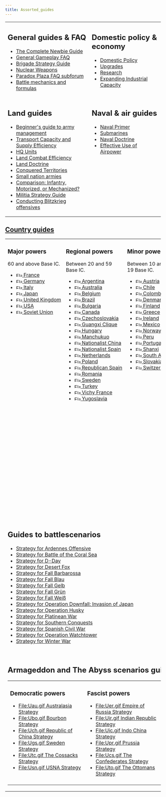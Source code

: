 ```yaml
---
title: Assorted_guides
---
```


<table cellpadding="10"><tbody><tr valign="top"><td><h2><span id="General_guides_&amp;_FAQ"></span><span class="mw-headline" id="General_guides_.26_FAQ">General guides &amp; FAQ</span></h2><ul><li><a href="/wiki/The_Complete_Newbie_Guide" title="The Complete Newbie Guide">The Complete Newbie Guide</a></li><li><a href="/wiki/General_Gameplay_FAQ" title="General Gameplay FAQ">General Gameplay FAQ</a></li><li><a href="/wiki/Brigade_Strategy_Guide" title="Brigade Strategy Guide">Brigade Strategy Guide</a></li><li><a href="/wiki/Nuclear_Weapons" title="Nuclear Weapons">Nuclear Weapons</a></li><li><a class="external text" href="https://forum.paradoxplaza.com/forum/index.php?forums/hoi2-faq.287/" rel="nofollow">Paradox Plaza FAQ subforum</a></li><li><a href="/wiki/Battle_mechanics_and_formulas" title="Battle mechanics and formulas">Battle mechanics and formulas</a></li></ul></td><td><h2><span id="Domestic_policy_&amp;_economy"></span><span class="mw-headline" id="Domestic_policy_.26_economy">Domestic policy &amp; economy</span></h2><ul><li><a href="/wiki/Domestic_Policy" title="Domestic Policy">Domestic Policy</a></li><li><a href="/wiki/Upgrading_calculations" title="Upgrading calculations">Upgrades</a></li><li><a href="/wiki/Research" title="Research">Research</a></li><li><a href="/wiki/Do_I_build_Factories%3F" title="Do I build Factories?">Expanding Industrial Capacity</a></li></ul></td></tr><tr valign="top"><td><h2><span class="mw-headline" id="Land_guides">Land guides</span></h2><ul><li><a href="/wiki/Beginner%27s_guide_to_army_management" title="Beginner's guide to army management">Beginner's guide to army management</a></li><li><a href="/wiki/Transport_Capacity_and_Supply_Efficiency_FAQ" title="Transport Capacity and Supply Efficiency FAQ">Transport Capacity and Supply Efficiency</a></li><li><a href="/wiki/HQ_Units_in_Action" title="HQ Units in Action">HQ Units</a></li><li><a href="/wiki/Land_Combat_Efficiency" title="Land Combat Efficiency">Land Combat Efficiency</a></li><li><a href="/wiki/Land_Doctrine" title="Land Doctrine">Land Doctrine</a></li><li><a href="/wiki/Conquering_-_What_do_I_gain%3F" title="Conquering - What do I gain?">Conquered Territories</a></li><li><a href="/wiki/Poor_man%27s_army" title="Poor man's army">Small nation armies</a></li><li><a href="/wiki/On_the_subject_of_ground_troop_investments" title="On the subject of ground troop investments">Comparison: Infantry, Motorized, or Mechanized?</a></li><li><a href="/wiki/Militia_Strategy_Guide" title="Militia Strategy Guide">Militia Strategy Guide</a></li><li><a href="/wiki/Conducting_Blitzkrieg_offensives" title="Conducting Blitzkrieg offensives">Conducting Blitzkrieg offensives</a></li></ul></td><td><h2><span id="Naval_&amp;_air_guides"></span><span class="mw-headline" id="Naval_.26_air_guides">Naval &amp; air guides</span></h2><ul><li><a href="/wiki/Naval_Primer" title="Naval Primer">Naval Primer</a></li><li><a href="/wiki/Submarine_Guide" title="Submarine Guide">Submarines</a></li><li><a href="/wiki/Naval_Doctrine" title="Naval Doctrine">Naval Doctrine</a></li><li><a href="/wiki/Effective_Use_of_Airpower" title="Effective Use of Airpower">Effective Use of Airpower</a></li></ul></td></tr></tbody></table>

## [Country guides](/wiki/Country_guides "Country guides")

<table cellpadding="10"><tbody><tr valign="top"><td width="25%"><h3><span class="mw-headline" id="Major_powers">Major powers</span></h3><p>60 and above Base IC.</p><ul><li><span style="white-space:nowrap;"><a href="/wiki/France" title="France"><img alt="Flag of France" class="thumbborder" data-file-height="600" data-file-width="900" data-url="/images/thumb/d/de/France.png/20px-France.png" decoding="async" height="13" loading="lazy" src="/images/thumb/d/de/France.png/20px-France.png" srcset="/images/thumb/d/de/France.png/30px-France.png 1.5x, /images/thumb/d/de/France.png/40px-France.png 2x" width="20"> </a><a href="/wiki/France" title="France">France</a></span></li><li><span style="white-space:nowrap;"><a href="/wiki/Germany" title="Germany"><img alt="Flag of Germany" class="thumbborder" data-file-height="600" data-file-width="900" data-url="/images/thumb/9/9b/Germany.png/20px-Germany.png" decoding="async" height="13" loading="lazy" src="/images/thumb/9/9b/Germany.png/20px-Germany.png" srcset="/images/thumb/9/9b/Germany.png/30px-Germany.png 1.5x, /images/thumb/9/9b/Germany.png/40px-Germany.png 2x" width="20"> </a><a href="/wiki/Germany" title="Germany">Germany</a></span></li><li><span style="white-space:nowrap;"><a href="/wiki/Italy" title="Italy"><img alt="Flag of Italy" class="thumbborder" data-file-height="533" data-file-width="800" data-url="/images/thumb/2/2a/Italy.png/20px-Italy.png" decoding="async" height="13" loading="lazy" src="/images/thumb/2/2a/Italy.png/20px-Italy.png" srcset="/images/thumb/2/2a/Italy.png/30px-Italy.png 1.5x, /images/thumb/2/2a/Italy.png/40px-Italy.png 2x" width="20"> </a><a href="/wiki/Italy" title="Italy">Italy</a></span></li><li><span style="white-space:nowrap;"><a href="/wiki/Japan" title="Japan"><img alt="Flag of Japan" class="thumbborder" data-file-height="600" data-file-width="900" data-url="/images/thumb/f/fc/Japan.png/20px-Japan.png" decoding="async" height="13" loading="lazy" src="/images/thumb/f/fc/Japan.png/20px-Japan.png" srcset="/images/thumb/f/fc/Japan.png/30px-Japan.png 1.5x, /images/thumb/f/fc/Japan.png/40px-Japan.png 2x" width="20"> </a><a href="/wiki/Japan" title="Japan">Japan</a></span></li><li><span style="white-space:nowrap;"><a href="/wiki/United_Kingdom" title="United Kingdom"><img alt="Flag of United Kingdom" class="thumbborder" data-file-height="600" data-file-width="900" data-url="/images/thumb/2/29/United_Kingdom.png/20px-United_Kingdom.png" decoding="async" height="13" loading="lazy" src="/images/thumb/2/29/United_Kingdom.png/20px-United_Kingdom.png" srcset="/images/thumb/2/29/United_Kingdom.png/30px-United_Kingdom.png 1.5x, /images/thumb/2/29/United_Kingdom.png/40px-United_Kingdom.png 2x" width="20"> </a><a href="/wiki/United_Kingdom" title="United Kingdom">United Kingdom</a></span></li><li><span style="white-space:nowrap;"><a href="/wiki/USA" title="USA"><img alt="Flag of USA" class="thumbborder" data-file-height="600" data-file-width="900" data-url="/images/thumb/5/55/USA.png/20px-USA.png" decoding="async" height="13" loading="lazy" src="/images/thumb/5/55/USA.png/20px-USA.png" srcset="/images/thumb/5/55/USA.png/30px-USA.png 1.5x, /images/thumb/5/55/USA.png/40px-USA.png 2x" width="20"> </a><a href="/wiki/USA" title="USA">USA</a></span></li><li><span style="white-space:nowrap;"><a href="/wiki/Soviet_Union" title="Soviet Union"><img alt="Flag of Soviet Union" class="thumbborder" data-file-height="600" data-file-width="900" data-url="/images/thumb/6/67/Soviet_Union.png/20px-Soviet_Union.png" decoding="async" height="13" loading="lazy" src="/images/thumb/6/67/Soviet_Union.png/20px-Soviet_Union.png" srcset="/images/thumb/6/67/Soviet_Union.png/30px-Soviet_Union.png 1.5x, /images/thumb/6/67/Soviet_Union.png/40px-Soviet_Union.png 2x" width="20"> </a><a href="/wiki/Soviet_Union" title="Soviet Union">Soviet Union</a></span></li></ul></td><td width="25%"><h3><span class="mw-headline" id="Regional_powers">Regional powers</span></h3><p>Between 20 and 59 Base IC.</p><ul><li><span style="white-space:nowrap;"><a href="/wiki/Argentina" title="Argentina"><img alt="Flag of Argentina" class="thumbborder" data-file-height="600" data-file-width="900" data-url="/images/thumb/a/a2/Argentina.png/20px-Argentina.png" decoding="async" height="13" loading="lazy" src="/images/thumb/a/a2/Argentina.png/20px-Argentina.png" srcset="/images/thumb/a/a2/Argentina.png/30px-Argentina.png 1.5x, /images/thumb/a/a2/Argentina.png/40px-Argentina.png 2x" width="20"> </a><a href="/wiki/Argentina" title="Argentina">Argentina</a></span></li><li><span style="white-space:nowrap;"><a href="/wiki/Australia" title="Australia"><img alt="Flag of Australia" class="thumbborder" data-file-height="600" data-file-width="900" data-url="/images/thumb/4/43/Australia.png/20px-Australia.png" decoding="async" height="13" loading="lazy" src="/images/thumb/4/43/Australia.png/20px-Australia.png" srcset="/images/thumb/4/43/Australia.png/30px-Australia.png 1.5x, /images/thumb/4/43/Australia.png/40px-Australia.png 2x" width="20"> </a><a href="/wiki/Australia" title="Australia">Australia</a></span></li><li><span style="white-space:nowrap;"><a href="/wiki/Belgium" title="Belgium"><img alt="Flag of Belgium" class="thumbborder" data-file-height="600" data-file-width="900" data-url="/images/thumb/3/32/Belgium.png/20px-Belgium.png" decoding="async" height="13" loading="lazy" src="/images/thumb/3/32/Belgium.png/20px-Belgium.png" srcset="/images/thumb/3/32/Belgium.png/30px-Belgium.png 1.5x, /images/thumb/3/32/Belgium.png/40px-Belgium.png 2x" width="20"> </a><a href="/wiki/Belgium" title="Belgium">Belgium</a></span></li><li><span style="white-space:nowrap;"><a href="/wiki/Brazil" title="Brazil"><img alt="Flag of Brazil" class="thumbborder" data-file-height="600" data-file-width="900" data-url="/images/thumb/8/8c/Brazil.png/20px-Brazil.png" decoding="async" height="13" loading="lazy" src="/images/thumb/8/8c/Brazil.png/20px-Brazil.png" srcset="/images/thumb/8/8c/Brazil.png/30px-Brazil.png 1.5x, /images/thumb/8/8c/Brazil.png/40px-Brazil.png 2x" width="20"> </a><a href="/wiki/Brazil" title="Brazil">Brazil</a></span></li><li><span style="white-space:nowrap;"><a href="/wiki/Bulgaria" title="Bulgaria"><img alt="Flag of Bulgaria" class="thumbborder" data-file-height="600" data-file-width="900" data-url="/images/thumb/f/f4/Bulgaria.png/20px-Bulgaria.png" decoding="async" height="13" loading="lazy" src="/images/thumb/f/f4/Bulgaria.png/20px-Bulgaria.png" srcset="/images/thumb/f/f4/Bulgaria.png/30px-Bulgaria.png 1.5x, /images/thumb/f/f4/Bulgaria.png/40px-Bulgaria.png 2x" width="20"> </a><a href="/wiki/Bulgaria" title="Bulgaria">Bulgaria</a></span></li><li><span style="white-space:nowrap;"><a href="/wiki/Canada" title="Canada"><img alt="Flag of Canada" class="thumbborder" data-file-height="600" data-file-width="900" data-url="/images/thumb/a/a3/Canada.png/20px-Canada.png" decoding="async" height="13" loading="lazy" src="/images/thumb/a/a3/Canada.png/20px-Canada.png" srcset="/images/thumb/a/a3/Canada.png/30px-Canada.png 1.5x, /images/thumb/a/a3/Canada.png/40px-Canada.png 2x" width="20"> </a><a href="/wiki/Canada" title="Canada">Canada</a></span></li><li><span style="white-space:nowrap;"><a href="/wiki/Czechoslovakia" title="Czechoslovakia"><img alt="Flag of Czechoslovakia" class="thumbborder" data-file-height="533" data-file-width="800" data-url="/images/thumb/c/c1/Czechoslovakia.png/20px-Czechoslovakia.png" decoding="async" height="13" loading="lazy" src="/images/thumb/c/c1/Czechoslovakia.png/20px-Czechoslovakia.png" srcset="/images/thumb/c/c1/Czechoslovakia.png/30px-Czechoslovakia.png 1.5x, /images/thumb/c/c1/Czechoslovakia.png/40px-Czechoslovakia.png 2x" width="20"> </a><a href="/wiki/Czechoslovakia" title="Czechoslovakia">Czechoslovakia</a></span></li><li><span style="white-space:nowrap;"><a href="/wiki/Guangxi_Clique" title="Guangxi Clique"><img alt="Flag of Guangxi Clique" class="thumbborder" data-file-height="600" data-file-width="900" data-url="/images/thumb/6/68/Guangxi_Clique.png/20px-Guangxi_Clique.png" decoding="async" height="13" loading="lazy" src="/images/thumb/6/68/Guangxi_Clique.png/20px-Guangxi_Clique.png" srcset="/images/thumb/6/68/Guangxi_Clique.png/30px-Guangxi_Clique.png 1.5x, /images/thumb/6/68/Guangxi_Clique.png/40px-Guangxi_Clique.png 2x" width="20"> </a><a href="/wiki/Guangxi_Clique" title="Guangxi Clique">Guangxi Clique</a></span></li><li><span style="white-space:nowrap;"><a href="/wiki/Hungary" title="Hungary"><img alt="Flag of Hungary" class="thumbborder" data-file-height="600" data-file-width="900" data-url="/images/thumb/6/6a/Hungary.png/20px-Hungary.png" decoding="async" height="13" loading="lazy" src="/images/thumb/6/6a/Hungary.png/20px-Hungary.png" srcset="/images/thumb/6/6a/Hungary.png/30px-Hungary.png 1.5x, /images/thumb/6/6a/Hungary.png/40px-Hungary.png 2x" width="20"> </a><a href="/wiki/Hungary" title="Hungary">Hungary</a></span></li><li><span style="white-space:nowrap;"><a href="/wiki/Manchukuo" title="Manchukuo"><img alt="Flag of Manchukuo" class="thumbborder" data-file-height="600" data-file-width="900" data-url="/images/thumb/1/16/Manchukuo.png/20px-Manchukuo.png" decoding="async" height="13" loading="lazy" src="/images/thumb/1/16/Manchukuo.png/20px-Manchukuo.png" srcset="/images/thumb/1/16/Manchukuo.png/30px-Manchukuo.png 1.5x, /images/thumb/1/16/Manchukuo.png/40px-Manchukuo.png 2x" width="20"> </a><a href="/wiki/Manchukuo" title="Manchukuo">Manchukuo</a></span></li><li><span style="white-space:nowrap;"><a href="/wiki/Nationalist_China" title="Nationalist China"><img alt="Flag of Nationalist China" class="thumbborder" data-file-height="600" data-file-width="900" data-url="/images/thumb/7/7e/Nationalist_China.png/20px-Nationalist_China.png" decoding="async" height="13" loading="lazy" src="/images/thumb/7/7e/Nationalist_China.png/20px-Nationalist_China.png" srcset="/images/thumb/7/7e/Nationalist_China.png/30px-Nationalist_China.png 1.5x, /images/thumb/7/7e/Nationalist_China.png/40px-Nationalist_China.png 2x" width="20"> </a><a href="/wiki/Nationalist_China" title="Nationalist China">Nationalist China</a></span></li><li><span style="white-space:nowrap;"><a href="/wiki/Nationalist_Spain" title="Nationalist Spain"><img alt="Flag of Nationalist Spain" class="thumbborder" data-file-height="600" data-file-width="900" data-url="/images/thumb/2/2c/Nationalist_Spain.png/20px-Nationalist_Spain.png" decoding="async" height="13" loading="lazy" src="/images/thumb/2/2c/Nationalist_Spain.png/20px-Nationalist_Spain.png" srcset="/images/thumb/2/2c/Nationalist_Spain.png/30px-Nationalist_Spain.png 1.5x, /images/thumb/2/2c/Nationalist_Spain.png/40px-Nationalist_Spain.png 2x" width="20"> </a><a href="/wiki/Nationalist_Spain" title="Nationalist Spain">Nationalist Spain</a></span></li><li><span style="white-space:nowrap;"><a href="/wiki/Netherlands" title="Netherlands"><img alt="Flag of Netherlands" class="thumbborder" data-file-height="600" data-file-width="900" data-url="/images/thumb/3/32/Netherlands.png/20px-Netherlands.png" decoding="async" height="13" loading="lazy" src="/images/thumb/3/32/Netherlands.png/20px-Netherlands.png" srcset="/images/thumb/3/32/Netherlands.png/30px-Netherlands.png 1.5x, /images/thumb/3/32/Netherlands.png/40px-Netherlands.png 2x" width="20"> </a><a href="/wiki/Netherlands" title="Netherlands">Netherlands</a></span></li><li><span style="white-space:nowrap;"><a href="/wiki/Poland" title="Poland"><img alt="Flag of Poland" class="thumbborder" data-file-height="600" data-file-width="900" data-url="/images/thumb/9/99/Poland.png/20px-Poland.png" decoding="async" height="13" loading="lazy" src="/images/thumb/9/99/Poland.png/20px-Poland.png" srcset="/images/thumb/9/99/Poland.png/30px-Poland.png 1.5x, /images/thumb/9/99/Poland.png/40px-Poland.png 2x" width="20"> </a><a href="/wiki/Poland" title="Poland">Poland</a></span></li><li><span style="white-space:nowrap;"><a href="/wiki/Republican_Spain" title="Republican Spain"><img alt="Flag of Republican Spain" class="thumbborder" data-file-height="600" data-file-width="900" data-url="/images/thumb/2/24/Republican_Spain.png/20px-Republican_Spain.png" decoding="async" height="13" loading="lazy" src="/images/thumb/2/24/Republican_Spain.png/20px-Republican_Spain.png" srcset="/images/thumb/2/24/Republican_Spain.png/30px-Republican_Spain.png 1.5x, /images/thumb/2/24/Republican_Spain.png/40px-Republican_Spain.png 2x" width="20"> </a><a href="/wiki/Republican_Spain" title="Republican Spain">Republican Spain</a></span></li><li><span style="white-space:nowrap;"><a href="/wiki/Romania" title="Romania"><img alt="Flag of Romania" class="thumbborder" data-file-height="600" data-file-width="900" data-url="/images/thumb/8/8f/Romania.png/20px-Romania.png" decoding="async" height="13" loading="lazy" src="/images/thumb/8/8f/Romania.png/20px-Romania.png" srcset="/images/thumb/8/8f/Romania.png/30px-Romania.png 1.5x, /images/thumb/8/8f/Romania.png/40px-Romania.png 2x" width="20"> </a><a href="/wiki/Romania" title="Romania">Romania</a></span></li><li><span style="white-space:nowrap;"><a href="/wiki/Sweden" title="Sweden"><img alt="Flag of Sweden" class="thumbborder" data-file-height="600" data-file-width="900" data-url="/images/thumb/9/98/Sweden.png/20px-Sweden.png" decoding="async" height="13" loading="lazy" src="/images/thumb/9/98/Sweden.png/20px-Sweden.png" srcset="/images/thumb/9/98/Sweden.png/30px-Sweden.png 1.5x, /images/thumb/9/98/Sweden.png/40px-Sweden.png 2x" width="20"> </a><a href="/wiki/Sweden" title="Sweden">Sweden</a></span></li><li><span style="white-space:nowrap;"><a href="/wiki/Turkey" title="Turkey"><img alt="Flag of Turkey" class="thumbborder" data-file-height="600" data-file-width="900" data-url="/images/thumb/b/b3/Turkey.png/20px-Turkey.png" decoding="async" height="13" loading="lazy" src="/images/thumb/b/b3/Turkey.png/20px-Turkey.png" srcset="/images/thumb/b/b3/Turkey.png/30px-Turkey.png 1.5x, /images/thumb/b/b3/Turkey.png/40px-Turkey.png 2x" width="20"> </a><a href="/wiki/Turkey" title="Turkey">Turkey</a></span></li><li><span style="white-space:nowrap;"><a href="/wiki/Vichy_France" title="Vichy France"><img alt="Flag of Vichy France" class="thumbborder" data-file-height="600" data-file-width="900" data-url="/images/thumb/e/ec/Vichy_France.png/20px-Vichy_France.png" decoding="async" height="13" loading="lazy" src="/images/thumb/e/ec/Vichy_France.png/20px-Vichy_France.png" srcset="/images/thumb/e/ec/Vichy_France.png/30px-Vichy_France.png 1.5x, /images/thumb/e/ec/Vichy_France.png/40px-Vichy_France.png 2x" width="20"> </a><a class="new" href="/wiki/index.php?title=Vichy_France&amp;action=edit&amp;redlink=1" title="Vichy France (page does not exist)">Vichy France</a></span></li><li><span style="white-space:nowrap;"><a href="/wiki/Yugoslavia" title="Yugoslavia"><img alt="Flag of Yugoslavia" class="thumbborder" data-file-height="600" data-file-width="900" data-url="/images/thumb/f/f3/Yugoslavia.png/20px-Yugoslavia.png" decoding="async" height="13" loading="lazy" src="/images/thumb/f/f3/Yugoslavia.png/20px-Yugoslavia.png" srcset="/images/thumb/f/f3/Yugoslavia.png/30px-Yugoslavia.png 1.5x, /images/thumb/f/f3/Yugoslavia.png/40px-Yugoslavia.png 2x" width="20"> </a><a href="/wiki/Yugoslavia" title="Yugoslavia">Yugoslavia</a></span></li></ul></td><td width="25%"><h3><span class="mw-headline" id="Minor_powers">Minor powers</span></h3><p>Between 10 and 19 Base IC.</p><ul><li><span style="white-space:nowrap;"><a href="/wiki/Austria" title="Austria"><img alt="Flag of Austria" class="thumbborder" data-file-height="600" data-file-width="900" data-url="/images/thumb/7/7f/Austria.png/20px-Austria.png" decoding="async" height="13" loading="lazy" src="/images/thumb/7/7f/Austria.png/20px-Austria.png" srcset="/images/thumb/7/7f/Austria.png/30px-Austria.png 1.5x, /images/thumb/7/7f/Austria.png/40px-Austria.png 2x" width="20"> </a><a href="/wiki/Austria" title="Austria">Austria</a></span></li><li><span style="white-space:nowrap;"><a href="/wiki/Chile" title="Chile"><img alt="Flag of Chile" class="thumbborder" data-file-height="600" data-file-width="900" data-url="/images/thumb/f/fa/Chile.png/20px-Chile.png" decoding="async" height="13" loading="lazy" src="/images/thumb/f/fa/Chile.png/20px-Chile.png" srcset="/images/thumb/f/fa/Chile.png/30px-Chile.png 1.5x, /images/thumb/f/fa/Chile.png/40px-Chile.png 2x" width="20"> </a><a class="new" href="/wiki/index.php?title=Chile&amp;action=edit&amp;redlink=1" title="Chile (page does not exist)">Chile</a></span></li><li><span style="white-space:nowrap;"><a href="/wiki/Colombia" title="Colombia"><img alt="Flag of Colombia" class="thumbborder" data-file-height="600" data-file-width="900" data-url="/images/thumb/8/80/Colombia.png/20px-Colombia.png" decoding="async" height="13" loading="lazy" src="/images/thumb/8/80/Colombia.png/20px-Colombia.png" srcset="/images/thumb/8/80/Colombia.png/30px-Colombia.png 1.5x, /images/thumb/8/80/Colombia.png/40px-Colombia.png 2x" width="20"> </a><a class="new" href="/wiki/index.php?title=Colombia&amp;action=edit&amp;redlink=1" title="Colombia (page does not exist)">Colombia</a></span></li><li><span style="white-space:nowrap;"><a href="/wiki/Denmark" title="Denmark"><img alt="Flag of Denmark" class="thumbborder" data-file-height="600" data-file-width="900" data-url="/images/thumb/6/69/Denmark.png/20px-Denmark.png" decoding="async" height="13" loading="lazy" src="/images/thumb/6/69/Denmark.png/20px-Denmark.png" srcset="/images/thumb/6/69/Denmark.png/30px-Denmark.png 1.5x, /images/thumb/6/69/Denmark.png/40px-Denmark.png 2x" width="20"> </a><a href="/wiki/Denmark" title="Denmark">Denmark</a></span></li><li><span style="white-space:nowrap;"><a href="/wiki/Finland" title="Finland"><img alt="Flag of Finland" class="thumbborder" data-file-height="600" data-file-width="900" data-url="/images/thumb/c/c4/Finland.png/20px-Finland.png" decoding="async" height="13" loading="lazy" src="/images/thumb/c/c4/Finland.png/20px-Finland.png" srcset="/images/thumb/c/c4/Finland.png/30px-Finland.png 1.5x, /images/thumb/c/c4/Finland.png/40px-Finland.png 2x" width="20"> </a><a href="/wiki/Finland" title="Finland">Finland</a></span></li><li><span style="white-space:nowrap;"><a href="/wiki/Greece" title="Greece"><img alt="Flag of Greece" class="thumbborder" data-file-height="600" data-file-width="900" data-url="/images/thumb/d/d8/Greece.png/20px-Greece.png" decoding="async" height="13" loading="lazy" src="/images/thumb/d/d8/Greece.png/20px-Greece.png" srcset="/images/thumb/d/d8/Greece.png/30px-Greece.png 1.5x, /images/thumb/d/d8/Greece.png/40px-Greece.png 2x" width="20"> </a><a href="/wiki/Greece" title="Greece">Greece</a></span></li><li><span style="white-space:nowrap;"><a href="/wiki/Ireland" title="Ireland"><img alt="Flag of Ireland" class="thumbborder" data-file-height="600" data-file-width="900" data-url="/images/thumb/4/4b/Ireland.png/20px-Ireland.png" decoding="async" height="13" loading="lazy" src="/images/thumb/4/4b/Ireland.png/20px-Ireland.png" srcset="/images/thumb/4/4b/Ireland.png/30px-Ireland.png 1.5x, /images/thumb/4/4b/Ireland.png/40px-Ireland.png 2x" width="20"> </a><a href="/wiki/Ireland" title="Ireland">Ireland</a></span></li><li><span style="white-space:nowrap;"><a href="/wiki/Mexico" title="Mexico"><img alt="Flag of Mexico" class="thumbborder" data-file-height="600" data-file-width="900" data-url="/images/thumb/0/0a/Mexico.png/20px-Mexico.png" decoding="async" height="13" loading="lazy" src="/images/thumb/0/0a/Mexico.png/20px-Mexico.png" srcset="/images/thumb/0/0a/Mexico.png/30px-Mexico.png 1.5x, /images/thumb/0/0a/Mexico.png/40px-Mexico.png 2x" width="20"> </a><a href="/wiki/Mexico" title="Mexico">Mexico</a></span></li><li><span style="white-space:nowrap;"><a href="/wiki/Norway" title="Norway"><img alt="Flag of Norway" class="thumbborder" data-file-height="533" data-file-width="800" data-url="/images/thumb/0/0f/Norway.png/20px-Norway.png" decoding="async" height="13" loading="lazy" src="/images/thumb/0/0f/Norway.png/20px-Norway.png" srcset="/images/thumb/0/0f/Norway.png/30px-Norway.png 1.5x, /images/thumb/0/0f/Norway.png/40px-Norway.png 2x" width="20"> </a><a class="new" href="/wiki/index.php?title=Norway&amp;action=edit&amp;redlink=1" title="Norway (page does not exist)">Norway</a></span></li><li><span style="white-space:nowrap;"><a href="/wiki/Peru" title="Peru"><img alt="Flag of Peru" class="thumbborder" data-file-height="600" data-file-width="900" data-url="/images/thumb/a/a8/Peru.png/20px-Peru.png" decoding="async" height="13" loading="lazy" src="/images/thumb/a/a8/Peru.png/20px-Peru.png" srcset="/images/thumb/a/a8/Peru.png/30px-Peru.png 1.5x, /images/thumb/a/a8/Peru.png/40px-Peru.png 2x" width="20"> </a><a href="/wiki/Peru" title="Peru">Peru</a></span></li><li><span style="white-space:nowrap;"><a href="/wiki/Portugal" title="Portugal"><img alt="Flag of Portugal" class="thumbborder" data-file-height="600" data-file-width="900" data-url="/images/thumb/1/12/Portugal.png/20px-Portugal.png" decoding="async" height="13" loading="lazy" src="/images/thumb/1/12/Portugal.png/20px-Portugal.png" srcset="/images/thumb/1/12/Portugal.png/30px-Portugal.png 1.5x, /images/thumb/1/12/Portugal.png/40px-Portugal.png 2x" width="20"> </a><a href="/wiki/Portugal" title="Portugal">Portugal</a></span></li><li><span style="white-space:nowrap;"><a href="/wiki/Shanxi" title="Shanxi"><img alt="Flag of Shanxi" class="thumbborder" data-file-height="600" data-file-width="900" data-url="/images/thumb/d/d0/Shanxi.png/20px-Shanxi.png" decoding="async" height="13" loading="lazy" src="/images/thumb/d/d0/Shanxi.png/20px-Shanxi.png" srcset="/images/thumb/d/d0/Shanxi.png/30px-Shanxi.png 1.5x, /images/thumb/d/d0/Shanxi.png/40px-Shanxi.png 2x" width="20"> </a><a href="/wiki/Shanxi" title="Shanxi">Shanxi</a></span></li><li><span style="white-space:nowrap;"><a href="/wiki/South_Africa" title="South Africa"><img alt="Flag of South Africa" class="thumbborder" data-file-height="533" data-file-width="800" data-url="/images/thumb/e/ef/South_Africa.png/20px-South_Africa.png" decoding="async" height="13" loading="lazy" src="/images/thumb/e/ef/South_Africa.png/20px-South_Africa.png" srcset="/images/thumb/e/ef/South_Africa.png/30px-South_Africa.png 1.5x, /images/thumb/e/ef/South_Africa.png/40px-South_Africa.png 2x" width="20"> </a><a href="/wiki/South_Africa" title="South Africa">South Africa</a></span></li><li><span style="white-space:nowrap;"><a href="/wiki/Slovakia" title="Slovakia"><img alt="Flag of Slovakia" class="thumbborder" data-file-height="600" data-file-width="900" data-url="/images/thumb/8/89/Slovakia.png/20px-Slovakia.png" decoding="async" height="13" loading="lazy" src="/images/thumb/8/89/Slovakia.png/20px-Slovakia.png" srcset="/images/thumb/8/89/Slovakia.png/30px-Slovakia.png 1.5x, /images/thumb/8/89/Slovakia.png/40px-Slovakia.png 2x" width="20"> </a><a href="/wiki/Slovakia" title="Slovakia">Slovakia</a></span></li><li><span style="white-space:nowrap;"><a href="/wiki/Switzerland" title="Switzerland"><img alt="Flag of Switzerland" class="thumbborder" data-file-height="600" data-file-width="900" data-url="/images/thumb/0/01/Switzerland.png/20px-Switzerland.png" decoding="async" height="13" loading="lazy" src="/images/thumb/0/01/Switzerland.png/20px-Switzerland.png" srcset="/images/thumb/0/01/Switzerland.png/30px-Switzerland.png 1.5x, /images/thumb/0/01/Switzerland.png/40px-Switzerland.png 2x" width="20"> </a><a href="/wiki/Switzerland" title="Switzerland">Switzerland</a></span></li></ul></td><td width="25%"><h3><span class="mw-headline" id="Micro_powers">Micro powers</span></h3><p>Below 10 Base IC.</p><ul><li><span style="white-space:nowrap;"><a href="/wiki/Afghanistan" title="Afghanistan"><img alt="Flag of Afghanistan" class="thumbborder" data-file-height="600" data-file-width="900" data-url="/images/thumb/7/7d/Afghanistan.png/20px-Afghanistan.png" decoding="async" height="13" loading="lazy" src="/images/thumb/7/7d/Afghanistan.png/20px-Afghanistan.png" srcset="/images/thumb/7/7d/Afghanistan.png/30px-Afghanistan.png 1.5x, /images/thumb/7/7d/Afghanistan.png/40px-Afghanistan.png 2x" width="20"> </a><a href="/wiki/Afghanistan" title="Afghanistan">Afghanistan</a></span></li><li><span style="white-space:nowrap;"><a href="/wiki/Albania" title="Albania"><img alt="Flag of Albania" class="thumbborder" data-file-height="600" data-file-width="900" data-url="/images/thumb/0/07/Albania.png/20px-Albania.png" decoding="async" height="13" loading="lazy" src="/images/thumb/0/07/Albania.png/20px-Albania.png" srcset="/images/thumb/0/07/Albania.png/30px-Albania.png 1.5x, /images/thumb/0/07/Albania.png/40px-Albania.png 2x" width="20"> </a><a href="/wiki/Albania" title="Albania">Albania</a></span></li><li><span style="white-space:nowrap;"><a href="/wiki/Bhutan" title="Bhutan"><img alt="Flag of Bhutan" class="thumbborder" data-file-height="600" data-file-width="900" data-url="/images/thumb/8/85/Bhutan.png/20px-Bhutan.png" decoding="async" height="13" loading="lazy" src="/images/thumb/8/85/Bhutan.png/20px-Bhutan.png" srcset="/images/thumb/8/85/Bhutan.png/30px-Bhutan.png 1.5x, /images/thumb/8/85/Bhutan.png/40px-Bhutan.png 2x" width="20"> </a><a href="/wiki/Bhutan" title="Bhutan">Bhutan</a></span></li><li><span style="white-space:nowrap;"><a href="/wiki/Bolivia" title="Bolivia"><img alt="Flag of Bolivia" class="thumbborder" data-file-height="600" data-file-width="900" data-url="/images/thumb/3/38/Bolivia.png/20px-Bolivia.png" decoding="async" height="13" loading="lazy" src="/images/thumb/3/38/Bolivia.png/20px-Bolivia.png" srcset="/images/thumb/3/38/Bolivia.png/30px-Bolivia.png 1.5x, /images/thumb/3/38/Bolivia.png/40px-Bolivia.png 2x" width="20"> </a><a class="new" href="/wiki/index.php?title=Bolivia&amp;action=edit&amp;redlink=1" title="Bolivia (page does not exist)">Bolivia</a></span></li><li><span style="white-space:nowrap;"><a href="/wiki/Communist_China" title="Communist China"><img alt="Flag of Communist China" class="thumbborder" data-file-height="600" data-file-width="900" data-url="/images/thumb/1/1a/Communist_China.png/20px-Communist_China.png" decoding="async" height="13" loading="lazy" src="/images/thumb/1/1a/Communist_China.png/20px-Communist_China.png" srcset="/images/thumb/1/1a/Communist_China.png/30px-Communist_China.png 1.5x, /images/thumb/1/1a/Communist_China.png/40px-Communist_China.png 2x" width="20"> </a><a href="/wiki/Communist_China" title="Communist China">Communist China</a></span></li><li><span style="white-space:nowrap;"><a href="/wiki/Costa_Rica" title="Costa Rica"><img alt="Flag of Costa Rica" class="thumbborder" data-file-height="600" data-file-width="900" data-url="/images/thumb/d/da/Costa_Rica.png/20px-Costa_Rica.png" decoding="async" height="13" loading="lazy" src="/images/thumb/d/da/Costa_Rica.png/20px-Costa_Rica.png" srcset="/images/thumb/d/da/Costa_Rica.png/30px-Costa_Rica.png 1.5x, /images/thumb/d/da/Costa_Rica.png/40px-Costa_Rica.png 2x" width="20"> </a><a class="new" href="/wiki/index.php?title=Costa_Rica&amp;action=edit&amp;redlink=1" title="Costa Rica (page does not exist)">Costa Rica</a></span></li><li><span style="white-space:nowrap;"><a href="/wiki/Cuba" title="Cuba"><img alt="Flag of Cuba" class="thumbborder" data-file-height="600" data-file-width="900" data-url="/images/thumb/6/6c/Cuba.png/20px-Cuba.png" decoding="async" height="13" loading="lazy" src="/images/thumb/6/6c/Cuba.png/20px-Cuba.png" srcset="/images/thumb/6/6c/Cuba.png/30px-Cuba.png 1.5x, /images/thumb/6/6c/Cuba.png/40px-Cuba.png 2x" width="20"> </a><a href="/wiki/Cuba" title="Cuba">Cuba</a></span></li><li><span style="white-space:nowrap;"><a href="/wiki/Dominican_Republic" title="Dominican Republic"><img alt="Flag of Dominican Republic" class="thumbborder" data-file-height="600" data-file-width="900" data-url="/images/thumb/5/5b/Dominican_Republic.png/20px-Dominican_Republic.png" decoding="async" height="13" loading="lazy" src="/images/thumb/5/5b/Dominican_Republic.png/20px-Dominican_Republic.png" srcset="/images/thumb/5/5b/Dominican_Republic.png/30px-Dominican_Republic.png 1.5x, /images/thumb/5/5b/Dominican_Republic.png/40px-Dominican_Republic.png 2x" width="20"> </a><a href="/wiki/Dominican_Republic" title="Dominican Republic">Dominican Republic</a></span></li><li><span style="white-space:nowrap;"><a href="/wiki/Ecuador" title="Ecuador"><img alt="Flag of Ecuador" class="thumbborder" data-file-height="600" data-file-width="900" data-url="/images/thumb/b/b2/Ecuador.png/20px-Ecuador.png" decoding="async" height="13" loading="lazy" src="/images/thumb/b/b2/Ecuador.png/20px-Ecuador.png" srcset="/images/thumb/b/b2/Ecuador.png/30px-Ecuador.png 1.5x, /images/thumb/b/b2/Ecuador.png/40px-Ecuador.png 2x" width="20"> </a><a class="new" href="/wiki/index.php?title=Ecuador&amp;action=edit&amp;redlink=1" title="Ecuador (page does not exist)">Ecuador</a></span></li><li><span style="white-space:nowrap;"><a href="/wiki/El_Salvador" title="El Salvador"><img alt="Flag of El Salvador" class="thumbborder" data-file-height="600" data-file-width="900" data-url="/images/thumb/5/5c/El_Salvador.png/20px-El_Salvador.png" decoding="async" height="13" loading="lazy" src="/images/thumb/5/5c/El_Salvador.png/20px-El_Salvador.png" srcset="/images/thumb/5/5c/El_Salvador.png/30px-El_Salvador.png 1.5x, /images/thumb/5/5c/El_Salvador.png/40px-El_Salvador.png 2x" width="20"> </a><a class="new" href="/wiki/index.php?title=El_Salvador&amp;action=edit&amp;redlink=1" title="El Salvador (page does not exist)">El Salvador</a></span></li><li><span style="white-space:nowrap;"><a href="/wiki/Estonia" title="Estonia"><img alt="Flag of Estonia" class="thumbborder" data-file-height="600" data-file-width="900" data-url="/images/thumb/6/6f/Estonia.png/20px-Estonia.png" decoding="async" height="13" loading="lazy" src="/images/thumb/6/6f/Estonia.png/20px-Estonia.png" srcset="/images/thumb/6/6f/Estonia.png/30px-Estonia.png 1.5x, /images/thumb/6/6f/Estonia.png/40px-Estonia.png 2x" width="20"> </a><a href="/wiki/Estonia" title="Estonia">Estonia</a></span></li><li><span style="white-space:nowrap;"><a href="/wiki/Ethiopia" title="Ethiopia"><img alt="Flag of Ethiopia" class="thumbborder" data-file-height="600" data-file-width="900" data-url="/images/thumb/0/06/Ethiopia.png/20px-Ethiopia.png" decoding="async" height="13" loading="lazy" src="/images/thumb/0/06/Ethiopia.png/20px-Ethiopia.png" srcset="/images/thumb/0/06/Ethiopia.png/30px-Ethiopia.png 1.5x, /images/thumb/0/06/Ethiopia.png/40px-Ethiopia.png 2x" width="20"> </a><a href="/wiki/Ethiopia" title="Ethiopia">Ethiopia</a></span></li><li><span style="white-space:nowrap;"><a href="/wiki/Guatemala" title="Guatemala"><img alt="Flag of Guatemala" class="thumbborder" data-file-height="600" data-file-width="900" data-url="/images/thumb/5/55/Guatemala.png/20px-Guatemala.png" decoding="async" height="13" loading="lazy" src="/images/thumb/5/55/Guatemala.png/20px-Guatemala.png" srcset="/images/thumb/5/55/Guatemala.png/30px-Guatemala.png 1.5x, /images/thumb/5/55/Guatemala.png/40px-Guatemala.png 2x" width="20"> </a><a href="/wiki/Guatemala" title="Guatemala">Guatemala</a></span></li><li><span style="white-space:nowrap;"><a href="/wiki/Haiti" title="Haiti"><img alt="Flag of Haiti" class="thumbborder" data-file-height="600" data-file-width="900" data-url="/images/thumb/2/28/Haiti.png/20px-Haiti.png" decoding="async" height="13" loading="lazy" src="/images/thumb/2/28/Haiti.png/20px-Haiti.png" srcset="/images/thumb/2/28/Haiti.png/30px-Haiti.png 1.5x, /images/thumb/2/28/Haiti.png/40px-Haiti.png 2x" width="20"> </a><a class="new" href="/wiki/index.php?title=Haiti&amp;action=edit&amp;redlink=1" title="Haiti (page does not exist)">Haiti</a></span></li><li><span style="white-space:nowrap;"><a href="/wiki/Honduras" title="Honduras"><img alt="Flag of Honduras" class="thumbborder" data-file-height="600" data-file-width="900" data-url="/images/thumb/0/09/Honduras.png/20px-Honduras.png" decoding="async" height="13" loading="lazy" src="/images/thumb/0/09/Honduras.png/20px-Honduras.png" srcset="/images/thumb/0/09/Honduras.png/30px-Honduras.png 1.5x, /images/thumb/0/09/Honduras.png/40px-Honduras.png 2x" width="20"> </a><a class="new" href="/wiki/index.php?title=Honduras&amp;action=edit&amp;redlink=1" title="Honduras (page does not exist)">Honduras</a></span></li><li><span style="white-space:nowrap;"><a href="/wiki/Iraq" title="Iraq"><img alt="Flag of Iraq" class="thumbborder" data-file-height="600" data-file-width="900" data-url="/images/thumb/c/c4/Iraq.png/20px-Iraq.png" decoding="async" height="13" loading="lazy" src="/images/thumb/c/c4/Iraq.png/20px-Iraq.png" srcset="/images/thumb/c/c4/Iraq.png/30px-Iraq.png 1.5x, /images/thumb/c/c4/Iraq.png/40px-Iraq.png 2x" width="20"> </a><a href="/wiki/Iraq" title="Iraq">Iraq</a></span></li><li><span style="white-space:nowrap;"><a href="/wiki/Latvia" title="Latvia"><img alt="Flag of Latvia" class="thumbborder" data-file-height="600" data-file-width="900" data-url="/images/thumb/7/7c/Latvia.png/20px-Latvia.png" decoding="async" height="13" loading="lazy" src="/images/thumb/7/7c/Latvia.png/20px-Latvia.png" srcset="/images/thumb/7/7c/Latvia.png/30px-Latvia.png 1.5x, /images/thumb/7/7c/Latvia.png/40px-Latvia.png 2x" width="20"> </a><a href="/wiki/Latvia" title="Latvia">Latvia</a></span></li><li><span style="white-space:nowrap;"><a href="/wiki/Liberia" title="Liberia"><img alt="Flag of Liberia" class="thumbborder" data-file-height="600" data-file-width="900" data-url="/images/thumb/0/05/Liberia.png/20px-Liberia.png" decoding="async" height="13" loading="lazy" src="/images/thumb/0/05/Liberia.png/20px-Liberia.png" srcset="/images/thumb/0/05/Liberia.png/30px-Liberia.png 1.5x, /images/thumb/0/05/Liberia.png/40px-Liberia.png 2x" width="20"> </a><a href="/wiki/Liberia" title="Liberia">Liberia</a></span></li><li><span style="white-space:nowrap;"><a href="/wiki/Lithuania" title="Lithuania"><img alt="Flag of Lithuania" class="thumbborder" data-file-height="600" data-file-width="900" data-url="/images/thumb/d/d9/Lithuania.png/20px-Lithuania.png" decoding="async" height="13" loading="lazy" src="/images/thumb/d/d9/Lithuania.png/20px-Lithuania.png" srcset="/images/thumb/d/d9/Lithuania.png/30px-Lithuania.png 1.5x, /images/thumb/d/d9/Lithuania.png/40px-Lithuania.png 2x" width="20"> </a><a href="/wiki/Lithuania" title="Lithuania">Lithuania</a></span></li><li><span style="white-space:nowrap;"><a href="/wiki/Luxemburg" title="Luxemburg"><img alt="Flag of Luxemburg" class="thumbborder" data-file-height="600" data-file-width="900" data-url="/images/thumb/5/53/Luxemburg.png/20px-Luxemburg.png" decoding="async" height="13" loading="lazy" src="/images/thumb/5/53/Luxemburg.png/20px-Luxemburg.png" srcset="/images/thumb/5/53/Luxemburg.png/30px-Luxemburg.png 1.5x, /images/thumb/5/53/Luxemburg.png/40px-Luxemburg.png 2x" width="20"> </a><a href="/wiki/Luxemburg" title="Luxemburg">Luxemburg</a></span></li><li><span style="white-space:nowrap;"><a href="/wiki/Mongolia" title="Mongolia"><img alt="Flag of Mongolia" class="thumbborder" data-file-height="600" data-file-width="900" data-url="/images/thumb/b/bc/Mongolia.png/20px-Mongolia.png" decoding="async" height="13" loading="lazy" src="/images/thumb/b/bc/Mongolia.png/20px-Mongolia.png" srcset="/images/thumb/b/bc/Mongolia.png/30px-Mongolia.png 1.5x, /images/thumb/b/bc/Mongolia.png/40px-Mongolia.png 2x" width="20"> </a><a href="/wiki/Mongolia" title="Mongolia">Mongolia</a></span></li><li><span style="white-space:nowrap;"><a href="/wiki/Nepal" title="Nepal"><img alt="Flag of Nepal" class="thumbborder" data-file-height="600" data-file-width="900" data-url="/images/thumb/3/3a/Nepal.png/20px-Nepal.png" decoding="async" height="13" loading="lazy" src="/images/thumb/3/3a/Nepal.png/20px-Nepal.png" srcset="/images/thumb/3/3a/Nepal.png/30px-Nepal.png 1.5x, /images/thumb/3/3a/Nepal.png/40px-Nepal.png 2x" width="20"> </a><a class="new" href="/wiki/index.php?title=Nepal&amp;action=edit&amp;redlink=1" title="Nepal (page does not exist)">Nepal</a></span></li><li><span style="white-space:nowrap;"><a href="/wiki/New_Zealand" title="New Zealand"><img alt="Flag of New Zealand" class="thumbborder" data-file-height="600" data-file-width="900" data-url="/images/thumb/d/d9/New_Zealand.png/20px-New_Zealand.png" decoding="async" height="13" loading="lazy" src="/images/thumb/d/d9/New_Zealand.png/20px-New_Zealand.png" srcset="/images/thumb/d/d9/New_Zealand.png/30px-New_Zealand.png 1.5x, /images/thumb/d/d9/New_Zealand.png/40px-New_Zealand.png 2x" width="20"> </a><a href="/wiki/New_Zealand" title="New Zealand">New Zealand</a></span></li><li><span style="white-space:nowrap;"><a href="/wiki/Nicaragua" title="Nicaragua"><img alt="Flag of Nicaragua" class="thumbborder" data-file-height="600" data-file-width="900" data-url="/images/thumb/9/91/Nicaragua.png/20px-Nicaragua.png" decoding="async" height="13" loading="lazy" src="/images/thumb/9/91/Nicaragua.png/20px-Nicaragua.png" srcset="/images/thumb/9/91/Nicaragua.png/30px-Nicaragua.png 1.5x, /images/thumb/9/91/Nicaragua.png/40px-Nicaragua.png 2x" width="20"> </a><a class="new" href="/wiki/index.php?title=Nicaragua&amp;action=edit&amp;redlink=1" title="Nicaragua (page does not exist)">Nicaragua</a></span></li><li><span style="white-space:nowrap;"><a href="/wiki/Oman" title="Oman"><img alt="Flag of Oman" class="thumbborder" data-file-height="217" data-file-width="327" data-url="/images/thumb/2/27/Oman.png/20px-Oman.png" decoding="async" height="13" loading="lazy" src="/images/thumb/2/27/Oman.png/20px-Oman.png" srcset="/images/thumb/2/27/Oman.png/30px-Oman.png 1.5x, /images/thumb/2/27/Oman.png/40px-Oman.png 2x" width="20"> </a><a class="new" href="/wiki/index.php?title=Oman&amp;action=edit&amp;redlink=1" title="Oman (page does not exist)">Oman</a></span></li><li><span style="white-space:nowrap;"><a href="/wiki/Panama" title="Panama"><img alt="Flag of Panama" class="thumbborder" data-file-height="600" data-file-width="900" data-url="/images/thumb/3/3f/Panama.png/20px-Panama.png" decoding="async" height="13" loading="lazy" src="/images/thumb/3/3f/Panama.png/20px-Panama.png" srcset="/images/thumb/3/3f/Panama.png/30px-Panama.png 1.5x, /images/thumb/3/3f/Panama.png/40px-Panama.png 2x" width="20"> </a><a class="new" href="/wiki/index.php?title=Panama&amp;action=edit&amp;redlink=1" title="Panama (page does not exist)">Panama</a></span></li><li><span style="white-space:nowrap;"><a href="/wiki/Paraguay" title="Paraguay"><img alt="Flag of Paraguay" class="thumbborder" data-file-height="600" data-file-width="900" data-url="/images/thumb/5/57/Paraguay.png/20px-Paraguay.png" decoding="async" height="13" loading="lazy" src="/images/thumb/5/57/Paraguay.png/20px-Paraguay.png" srcset="/images/thumb/5/57/Paraguay.png/30px-Paraguay.png 1.5x, /images/thumb/5/57/Paraguay.png/40px-Paraguay.png 2x" width="20"> </a><a class="new" href="/wiki/index.php?title=Paraguay&amp;action=edit&amp;redlink=1" title="Paraguay (page does not exist)">Paraguay</a></span></li><li><span style="white-space:nowrap;"><a href="/wiki/Persia" title="Persia"><img alt="Flag of Persia" class="thumbborder" data-file-height="600" data-file-width="900" data-url="/images/thumb/0/01/Persia.png/20px-Persia.png" decoding="async" height="13" loading="lazy" src="/images/thumb/0/01/Persia.png/20px-Persia.png" srcset="/images/thumb/0/01/Persia.png/30px-Persia.png 1.5x, /images/thumb/0/01/Persia.png/40px-Persia.png 2x" width="20"> </a><a href="/wiki/Persia" title="Persia">Persia</a></span></li><li><span style="white-space:nowrap;"><a href="/wiki/Philippines" title="Philippines"><img alt="Flag of Philippines" class="thumbborder" data-file-height="600" data-file-width="900" data-url="/images/thumb/3/3b/Philippines.png/20px-Philippines.png" decoding="async" height="13" loading="lazy" src="/images/thumb/3/3b/Philippines.png/20px-Philippines.png" srcset="/images/thumb/3/3b/Philippines.png/30px-Philippines.png 1.5x, /images/thumb/3/3b/Philippines.png/40px-Philippines.png 2x" width="20"> </a><a class="new" href="/wiki/index.php?title=Philippines&amp;action=edit&amp;redlink=1" title="Philippines (page does not exist)">Philippines</a></span></li><li><span style="white-space:nowrap;"><a href="/wiki/Saudi_Arabia" title="Saudi Arabia"><img alt="Flag of Saudi Arabia" class="thumbborder" data-file-height="600" data-file-width="900" data-url="/images/thumb/1/1f/Saudi_Arabia.png/20px-Saudi_Arabia.png" decoding="async" height="13" loading="lazy" src="/images/thumb/1/1f/Saudi_Arabia.png/20px-Saudi_Arabia.png" srcset="/images/thumb/1/1f/Saudi_Arabia.png/30px-Saudi_Arabia.png 1.5x, /images/thumb/1/1f/Saudi_Arabia.png/40px-Saudi_Arabia.png 2x" width="20"> </a><a class="new" href="/wiki/index.php?title=Saudi_Arabia&amp;action=edit&amp;redlink=1" title="Saudi Arabia (page does not exist)">Saudi Arabia</a></span></li><li><span style="white-space:nowrap;"><a href="/wiki/Siam" title="Siam"><img alt="Flag of Siam" class="thumbborder" data-file-height="600" data-file-width="900" data-url="/images/thumb/7/7e/Siam.png/20px-Siam.png" decoding="async" height="13" loading="lazy" src="/images/thumb/7/7e/Siam.png/20px-Siam.png" srcset="/images/thumb/7/7e/Siam.png/30px-Siam.png 1.5x, /images/thumb/7/7e/Siam.png/40px-Siam.png 2x" width="20"> </a><a href="/wiki/Siam" title="Siam">Siam</a></span></li><li><span style="white-space:nowrap;"><a href="/wiki/Sinkiang" title="Sinkiang"><img alt="Flag of Sinkiang" class="thumbborder" data-file-height="600" data-file-width="900" data-url="/images/thumb/b/b8/Sinkiang.png/20px-Sinkiang.png" decoding="async" height="13" loading="lazy" src="/images/thumb/b/b8/Sinkiang.png/20px-Sinkiang.png" srcset="/images/thumb/b/b8/Sinkiang.png/30px-Sinkiang.png 1.5x, /images/thumb/b/b8/Sinkiang.png/40px-Sinkiang.png 2x" width="20"> </a><a class="new" href="/wiki/index.php?title=Sinkiang&amp;action=edit&amp;redlink=1" title="Sinkiang (page does not exist)">Sinkiang</a></span></li><li><span style="white-space:nowrap;"><a href="/wiki/Tannu_Tuva" title="Tannu Tuva"><img alt="Flag of Tannu Tuva" class="thumbborder" data-file-height="600" data-file-width="900" data-url="/images/thumb/5/54/Tannu_Tuva.png/20px-Tannu_Tuva.png" decoding="async" height="13" loading="lazy" src="/images/thumb/5/54/Tannu_Tuva.png/20px-Tannu_Tuva.png" srcset="/images/thumb/5/54/Tannu_Tuva.png/30px-Tannu_Tuva.png 1.5x, /images/thumb/5/54/Tannu_Tuva.png/40px-Tannu_Tuva.png 2x" width="20"> </a><a href="/wiki/Tannu_Tuva" title="Tannu Tuva">Tannu Tuva</a></span></li><li><span style="white-space:nowrap;"><a href="/wiki/Tibet" title="Tibet"><img alt="Flag of Tibet" class="thumbborder" data-file-height="600" data-file-width="900" data-url="/images/thumb/0/03/Tibet.png/20px-Tibet.png" decoding="async" height="13" loading="lazy" src="/images/thumb/0/03/Tibet.png/20px-Tibet.png" srcset="/images/thumb/0/03/Tibet.png/30px-Tibet.png 1.5x, /images/thumb/0/03/Tibet.png/40px-Tibet.png 2x" width="20"> </a><a class="new" href="/wiki/index.php?title=Tibet&amp;action=edit&amp;redlink=1" title="Tibet (page does not exist)">Tibet</a></span></li><li><span style="white-space:nowrap;"><a href="/wiki/Uruguay" title="Uruguay"><img alt="Flag of Uruguay" class="thumbborder" data-file-height="600" data-file-width="900" data-url="/images/thumb/2/29/Uruguay.png/20px-Uruguay.png" decoding="async" height="13" loading="lazy" src="/images/thumb/2/29/Uruguay.png/20px-Uruguay.png" srcset="/images/thumb/2/29/Uruguay.png/30px-Uruguay.png 1.5x, /images/thumb/2/29/Uruguay.png/40px-Uruguay.png 2x" width="20"> </a><a class="new" href="/wiki/index.php?title=Uruguay&amp;action=edit&amp;redlink=1" title="Uruguay (page does not exist)">Uruguay</a></span></li><li><span style="white-space:nowrap;"><a href="/wiki/Venezuela" title="Venezuela"><img alt="Flag of Venezuela" class="thumbborder" data-file-height="600" data-file-width="900" data-url="/images/thumb/5/5d/Venezuela.png/20px-Venezuela.png" decoding="async" height="13" loading="lazy" src="/images/thumb/5/5d/Venezuela.png/20px-Venezuela.png" srcset="/images/thumb/5/5d/Venezuela.png/30px-Venezuela.png 1.5x, /images/thumb/5/5d/Venezuela.png/40px-Venezuela.png 2x" width="20"> </a><a class="new" href="/wiki/index.php?title=Venezuela&amp;action=edit&amp;redlink=1" title="Venezuela (page does not exist)">Venezuela</a></span></li><li><span style="white-space:nowrap;"><a href="/wiki/Xibei_San_Ma" title="Xibei San Ma"><img alt="Flag of Xibei San Ma" class="thumbborder" data-file-height="600" data-file-width="900" data-url="/images/thumb/6/6e/Xibei_San_Ma.png/20px-Xibei_San_Ma.png" decoding="async" height="13" loading="lazy" src="/images/thumb/6/6e/Xibei_San_Ma.png/20px-Xibei_San_Ma.png" srcset="/images/thumb/6/6e/Xibei_San_Ma.png/30px-Xibei_San_Ma.png 1.5x, /images/thumb/6/6e/Xibei_San_Ma.png/40px-Xibei_San_Ma.png 2x" width="20"> </a><a href="/wiki/Xibei_San_Ma" title="Xibei San Ma">Xibei San Ma</a></span></li><li><span style="white-space:nowrap;"><a href="/wiki/Yemen" title="Yemen"><img alt="Flag of Yemen" class="thumbborder" data-file-height="600" data-file-width="900" data-url="/images/thumb/f/fc/Yemen.png/20px-Yemen.png" decoding="async" height="13" loading="lazy" src="/images/thumb/f/fc/Yemen.png/20px-Yemen.png" srcset="/images/thumb/f/fc/Yemen.png/30px-Yemen.png 1.5x, /images/thumb/f/fc/Yemen.png/40px-Yemen.png 2x" width="20"> </a><a class="new" href="/wiki/index.php?title=Yemen&amp;action=edit&amp;redlink=1" title="Yemen (page does not exist)">Yemen</a></span></li><li><span style="white-space:nowrap;"><a href="/wiki/Yunnan" title="Yunnan"><img alt="Flag of Yunnan" class="thumbborder" data-file-height="600" data-file-width="900" data-url="/images/thumb/3/3b/Yunnan.png/20px-Yunnan.png" decoding="async" height="13" loading="lazy" src="/images/thumb/3/3b/Yunnan.png/20px-Yunnan.png" srcset="/images/thumb/3/3b/Yunnan.png/30px-Yunnan.png 1.5x, /images/thumb/3/3b/Yunnan.png/40px-Yunnan.png 2x" width="20"> </a><a href="/wiki/Yunnan" title="Yunnan">Yunnan</a></span></li></ul></td></tr><tr valign="top"><td colspan="4"><h2><span class="mw-headline" id="Guides_to_battlescenarios">Guides to battlescenarios</span></h2><ul><li><a href="/wiki/Strategy_for_Ardennes_Offensive" title="Strategy for Ardennes Offensive">Strategy for Ardennes Offensive</a></li><li><a class="new" href="/wiki/index.php?title=Strategy_for_Battle_of_the_Coral_Sea&amp;action=edit&amp;redlink=1" title="Strategy for Battle of the Coral Sea (page does not exist)">Strategy for Battle of the Coral Sea</a></li><li><a href="/wiki/Strategy_for_D-Day" title="Strategy for D-Day">Strategy for D-Day</a></li><li><a href="/wiki/Strategy_for_Desert_Fox" title="Strategy for Desert Fox">Strategy for Desert Fox</a></li><li><a href="/wiki/Strategy_for_Fall_Barbarossa" title="Strategy for Fall Barbarossa">Strategy for Fall Barbarossa</a></li><li><a href="/wiki/Strategy_for_Fall_Blau" title="Strategy for Fall Blau">Strategy for Fall Blau</a></li><li><a class="new" href="/wiki/index.php?title=Strategy_for_Fall_Gelb&amp;action=edit&amp;redlink=1" title="Strategy for Fall Gelb (page does not exist)">Strategy for Fall Gelb</a></li><li><a href="/wiki/Strategy_for_Fall_Gr%C3%BCn" title="Strategy for Fall Grün">Strategy for Fall Grün</a></li><li><a href="/wiki/Strategy_for_Fall_Wei%C3%9F" title="Strategy for Fall Weiß">Strategy for Fall Weiß</a></li><li><a href="/wiki/Strategy_for_Operation_Downfall:_Invasion_of_Japan" title="Strategy for Operation Downfall: Invasion of Japan">Strategy for Operation Downfall: Invasion of Japan</a></li><li><a href="/wiki/Strategy_for_Operation_Husky" title="Strategy for Operation Husky">Strategy for Operation Husky</a></li><li><a href="/wiki/Strategy_for_Platinean_War" title="Strategy for Platinean War">Strategy for Platinean War</a></li><li><a class="new" href="/wiki/index.php?title=Strategy_for_Southern_Conquests&amp;action=edit&amp;redlink=1" title="Strategy for Southern Conquests (page does not exist)">Strategy for Southern Conquests</a></li><li><a href="/wiki/Strategy_for_Spanish_Civil_War" title="Strategy for Spanish Civil War">Strategy for Spanish Civil War</a></li><li><a href="/wiki/Strategy_for_Operation_Watchtower" title="Strategy for Operation Watchtower">Strategy for Operation Watchtower</a></li><li><a href="/wiki/Strategy_for_Winter_War" title="Strategy for Winter War">Strategy for Winter War</a></li></ul><p><br></p><h2><span class="mw-headline" id="Armageddon_and_The_Abyss_scenarios_guides">Armageddon and The Abyss scenarios guides</span></h2><table cellpadding="10"><tbody><tr valign="top"><td width="33%"><h3><span class="mw-headline" id="Democratic_powers">Democratic powers</span></h3><ul><li><a class="new" href="/wiki/index.php?title=Special:Upload&amp;wpDestFile=Uau.gif" title="File:Uau.gif">File:Uau.gif </a><a class="new" href="/wiki/index.php?title=Australasia_Strategy&amp;action=edit&amp;redlink=1" title="Australasia Strategy (page does not exist)">Australasia Strategy</a></li><li><a class="new" href="/wiki/index.php?title=Special:Upload&amp;wpDestFile=Ubo.gif" title="File:Ubo.gif">File:Ubo.gif </a><a class="new" href="/wiki/index.php?title=Bourbon_Strategy&amp;action=edit&amp;redlink=1" title="Bourbon Strategy (page does not exist)">Bourbon Strategy</a></li><li><a class="new" href="/wiki/index.php?title=Special:Upload&amp;wpDestFile=Uch.gif" title="File:Uch.gif">File:Uch.gif </a><a class="new" href="/wiki/index.php?title=Republic_of_China_Strategy&amp;action=edit&amp;redlink=1" title="Republic of China Strategy (page does not exist)">Republic of China Strategy</a></li><li><a class="new" href="/wiki/index.php?title=Special:Upload&amp;wpDestFile=Ugs.gif" title="File:Ugs.gif">File:Ugs.gif </a><a class="new" href="/wiki/index.php?title=Armageddon_Sweden_Strategy&amp;action=edit&amp;redlink=1" title="Armageddon Sweden Strategy (page does not exist)">Sweden Strategy</a></li><li><a class="new" href="/wiki/index.php?title=Special:Upload&amp;wpDestFile=Utc.gif" title="File:Utc.gif">File:Utc.gif </a><a class="new" href="/wiki/index.php?title=The_Cossacks_Strategy&amp;action=edit&amp;redlink=1" title="The Cossacks Strategy (page does not exist)">The Cossacks Strategy</a></li><li><a class="new" href="/wiki/index.php?title=Special:Upload&amp;wpDestFile=Usn.gif" title="File:Usn.gif">File:Usn.gif </a><a href="/wiki/USNA_Strategy" title="USNA Strategy">USNA Strategy</a></li></ul></td><td width="33%"><h3><span class="mw-headline" id="Fascist_powers">Fascist powers</span></h3><ul><li><a class="new" href="/wiki/index.php?title=Special:Upload&amp;wpDestFile=Uer.gif" title="File:Uer.gif">File:Uer.gif </a><a class="new" href="/wiki/index.php?title=Empire_of_Russia_Strategy&amp;action=edit&amp;redlink=1" title="Empire of Russia Strategy (page does not exist)">Empire of Russia Strategy</a></li><li><a class="new" href="/wiki/index.php?title=Special:Upload&amp;wpDestFile=Uir.gif" title="File:Uir.gif">File:Uir.gif </a><a class="new" href="/wiki/index.php?title=Indian_Republic_Strategy&amp;action=edit&amp;redlink=1" title="Indian Republic Strategy (page does not exist)">Indian Republic Strategy</a></li><li><a class="new" href="/wiki/index.php?title=Special:Upload&amp;wpDestFile=Uic.gif" title="File:Uic.gif">File:Uic.gif </a><a class="new" href="/wiki/index.php?title=Indo_China_Strategy&amp;action=edit&amp;redlink=1" title="Indo China Strategy (page does not exist)">Indo China Strategy</a></li><li><a class="new" href="/wiki/index.php?title=Special:Upload&amp;wpDestFile=Upr.gif" title="File:Upr.gif">File:Upr.gif </a><a href="/wiki/Prussia_Strategy" title="Prussia Strategy">Prussia Strategy</a></li><li><a class="new" href="/wiki/index.php?title=Special:Upload&amp;wpDestFile=Ucs.gif" title="File:Ucs.gif">File:Ucs.gif </a><a class="new" href="/wiki/index.php?title=The_Confederates_Strategy&amp;action=edit&amp;redlink=1" title="The Confederates Strategy (page does not exist)">The Confederates Strategy</a></li><li><a class="new" href="/wiki/index.php?title=Special:Upload&amp;wpDestFile=Uto.gif" title="File:Uto.gif">File:Uto.gif </a><a class="new" href="/wiki/index.php?title=The_Ottomans_Strategy&amp;action=edit&amp;redlink=1" title="The Ottomans Strategy (page does not exist)">The Ottomans Strategy</a></li></ul></td><td width="33%"><h3><span class="mw-headline" id="Communist_powers">Communist powers</span></h3><ul><li><a class="new" href="/wiki/index.php?title=Special:Upload&amp;wpDestFile=Uap.gif" title="File:Uap.gif">File:Uap.gif </a><a class="new" href="/wiki/index.php?title=APR_Strategy&amp;action=edit&amp;redlink=1" title="APR Strategy (page does not exist)">APR Strategy</a></li><li><a class="new" href="/wiki/index.php?title=Special:Upload&amp;wpDestFile=Ues.gif" title="File:Ues.gif">File:Ues.gif </a><a href="/wiki/European_Soviets_Strategy" title="European Soviets Strategy">European Soviets Strategy</a></li><li><a class="new" href="/wiki/index.php?title=Special:Upload&amp;wpDestFile=Ups.gif" title="File:Ups.gif">File:Ups.gif </a><a class="new" href="/wiki/index.php?title=PRRS_Strategy&amp;action=edit&amp;redlink=1" title="PRRS Strategy (page does not exist)">PRRS Strategy</a></li><li><a class="new" href="/wiki/index.php?title=Special:Upload&amp;wpDestFile=Upe.gif" title="File:Upe.gif">File:Upe.gif </a><a class="new" href="/wiki/index.php?title=Republic_of_Persia_Strategy&amp;action=edit&amp;redlink=1" title="Republic of Persia Strategy (page does not exist)">Republic of Persia Strategy</a></li><li><a class="new" href="/wiki/index.php?title=Special:Upload&amp;wpDestFile=Uro.gif" title="File:Uro.gif">File:Uro.gif </a><a class="new" href="/wiki/index.php?title=Roma_Strategy&amp;action=edit&amp;redlink=1" title="Roma Strategy (page does not exist)">Roma Strategy</a></li><li><a class="new" href="/wiki/index.php?title=Special:Upload&amp;wpDestFile=Utl.gif" title="File:Utl.gif">File:Utl.gif </a><a class="new" href="/wiki/index.php?title=The_Libertadores_strategy&amp;action=edit&amp;redlink=1" title="The Libertadores strategy (page does not exist)">The Libertadores strategy</a></li></ul></td></tr><tr valign="top"><td colspan="3"></td></tr></tbody></table></td></tr></tbody></table>
